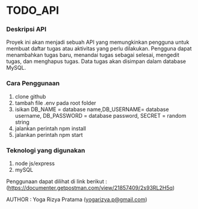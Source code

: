 # TODO_API
### Deskripsi API
Proyek ini akan menjadi sebuah API yang memungkinkan pengguna untuk membuat daftar tugas atau aktivitas yang perlu dilakukan. Pengguna dapat menambahkan tugas baru, menandai tugas sebagai selesai, mengedit tugas, dan menghapus tugas. Data tugas akan disimpan dalam database MySQL.
### Cara Penggunaan
1. clone github
2. tambah file .env pada root folder 
3. isikan DB_NAME = database name,DB_USERNAME= database username, DB_PASSWORD = database password, SECRET = random string
4. jalankan perintah npm install
5. jalankan perintah npm start

### Teknologi yang digunakan
1. node js/express
2. mySQL

Penggunaan dapat dilihat di link berikut : 
(https://documenter.getpostman.com/view/21857409/2s93RL2H5q)

AUTHOR : Yoga Rizya Pratama (yogarizya.p@gmail.com)
